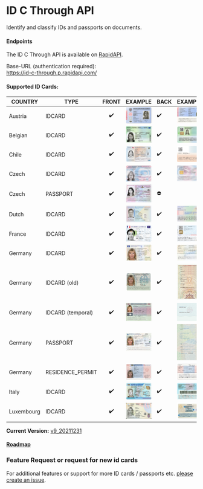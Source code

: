 # ID C Through API
Identify and classify IDs and passports on documents.

#### Endpoints
The ID C Through API is available on [RapidAPI](https://rapidapi.com/tssd/api/id-c-through/).

Base-URL (authentication required):  
https://id-c-through.p.rapidapi.com/


#### Supported ID Cards:
| COUNTRY 	| TYPE     	| FRONT 	            | EXAMPLE 	                                                            | BACK                 	| EXAMPLE                                                        	    |
|---------	|----------	|:-----:	            |----------	                                                            |------	                |----------	                                                            |
| Austria	| IDCARD 	| :heavy_check_mark:   	| ![austria_idcard_front](docs/assets/austria_idcard_front.jpg)   	    | :heavy_check_mark:                  	| ![austria_idcard_back](docs/assets/austria_idcard_back.png)           |
| Belgian 	| IDCARD 	| :heavy_check_mark:   	| ![belgian_idcard_front](docs/assets/belgian_idcard_front.png)           | :heavy_check_mark:   	| ![belgian_idcard_back](docs/assets/belgian_idcard_back.png)      	    |
| Chile 	| IDCARD 	| :heavy_check_mark:   	| ![chile_idcard_front](docs/assets/chile_idcard_front.jpg)   	        | :heavy_check_mark:                  	| ![chile_idcard_back](docs/assets/chile_idcard_back.png)               |
| Czech 	| IDCARD 	| :heavy_check_mark:   	| ![czech_idcard_front](docs/assets/czech_idcard_front.jpg)   	        | :heavy_check_mark:                  	| ![czech_idcard_back](docs/assets/czech_idcard_back.png)        	    |
| Czech 	| PASSPORT 	| :heavy_check_mark:   	| ![czech_passport_front](docs/assets/czech_passport_front.jpg)         | :no_entry:                  	|                                                               	    |
| Dutch 	| IDCARD 	| :heavy_check_mark:   	| ![dutch_idcard_front](docs/assets/dutch_idcard_front.png)           | :heavy_check_mark:   	| ![dutch_idcard_back](docs/assets/dutch_idcard_back.png)      	    |
| France 	| IDCARD 	| :heavy_check_mark:   	| ![france_idcard_front](docs/assets/france_idcard_front.png)           | :heavy_check_mark:   	| ![france_idcard_back](docs/assets/france_idcard_back.png)      	    |
| Germany 	| IDCARD 	| :heavy_check_mark:   	| ![german_idcard_front](docs/assets/german_idcard_front.jpg)           | :heavy_check_mark:   	| ![german_idcard_back](docs/assets/german_idcard_back.jpg)      	    |
| Germany 	| IDCARD (old) 	| :heavy_check_mark:   	| ![german_idcard_old_front](docs/assets/german_idcard_old_front.jpg)   | :heavy_check_mark:   	| ![german_idcard_old_back](docs/assets/german_idcard_old_back.jpg)     |
| Germany 	| IDCARD (temporal) 	| :heavy_check_mark:   	| ![german_idcard_temporal_front](docs/assets/german_idcard_temporal_front.jpg)   | :heavy_check_mark:   	| ![german_idcard_temporal_back](docs/assets/german_idcard_temporal_back.jpg)     |
| Germany 	| PASSPORT 	| :heavy_check_mark:   	| ![german_passport_front](docs/assets/german_passport_front.jpg)       | :heavy_check_mark:               	|   ![german_passport_back](docs/assets/german_passport_back.png)                                                                    |
| Germany 	| RESIDENCE_PERMIT 	| :heavy_check_mark:   	| ![german_residencepermit_front](docs/assets/german_residencepermit_front.jpg)           | :heavy_check_mark:   	| ![german_residencepermit_back](docs/assets/german_residencepermit_back.jpg)      	    |
| Italy 	| IDCARD 	| :heavy_check_mark:   	| ![italy_idcard_front](docs/assets/italy_idcard_front.png)           | :heavy_check_mark:   	| ![italy_idcard_back](docs/assets/italy_idcard_back.png)      	    |
| Luxembourg| IDCARD 	| :heavy_check_mark:   	| ![luxembourg_idcard_front](docs/assets/luxembourg_idcard_front.png)           | :heavy_check_mark:   	| ![luxembourg_idcard_back](docs/assets/luxembourg_idcard_back.png)      	    |


**Current Version:** [v9_20211231](docs/RELEASE_NOTES.md)

#### [Roadmap](docs/ROADMAP.md)

### Feature Request or request for new id cards
For additional features or support for more ID cards / passports etc. [please create an issue](https://github.com/tobiassteidle/Identity-Card-And-Passport-Classification-API/issues/new).


